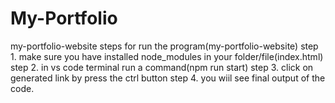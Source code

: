 # My-Portfolio
my-portfolio-website
steps for run the program(my-portfolio-website)
step 1. make sure you have installed node_modules in your folder/file(index.html)
step 2. in vs code terminal run a command(npm run start)
step 3. click on generated link by press the ctrl button 
step 4. you wiil see final output of the code.
